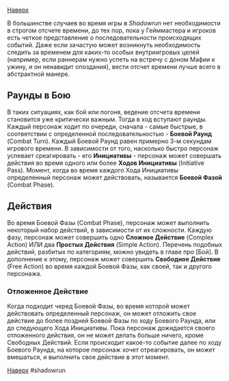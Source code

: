 [Наверх](Shadowrun%203rd%20Ed..md)

В большинстве случаев во время игры в *Shadowrun* нет необходимости в строгом отсчете времени, до тех пор, пока у Гейммастера и игроков есть четкое представление о последовательности происходящих событий. Даже если зачастую может возникнуть необходимость следить за временем для каких-то особых внутриигровых целей (например, если раннерам нужно успеть на встречу с доном Мафии к ужину, и он ненавидит опоздания), вести отсчет времени лучше всего в абстрактной манере.

## Раунды в Бою
В таких ситуациях, как бой или погоня, ведение отсчета времени становится уже критически важным. Тогда в ход вступают раунды. Каждый персонаж ходит по очереди, сначала - самые быстрые, в соответствии с определенной последовательностью - **Боевой Раунд** (Combat Turn). Каждый Боевой Раунд равен примерно 3-м секундам игрового времени. В зависимости от того, насколько быстро персонаж успевает среагировать - его **Инициативы** - персонаж может совершать действия во время одного или более **Ходов Инициативы** (Initiative Pass). Момент, когда во время каждого Хода Инициативы определенный персонаж может действовать, называется **Боевой Фазой** (Combat Phase).

## Действия
Во время Боевой Фазы (Combat Phase), персонаж может выполнить некоторый набор действий, в зависимости от их сложности. Каждую фазу, персонаж может совершить одно **Сложное Действие** (Complex Action) ИЛИ два **Простых Действия** (Simple Action). Перечень подобных действий, разбитых по категориям, можно увидеть в главе про [Бой]. В дополнение к этому, персонаж может совершить **Свободное Действие** (Free Action) во время каждой Боевой Фазы, как своей, так и другого персонажа.

### Отложенное Действие
Когда подходит черед Боевой Фазы, во время которой может действовать определенный персонаж, он может отложить свое действие до более поздней Боевой Фазы по ходу Боевого Раунда, или до следующего Хода Инициативы. Пока персонаж дожидается своего отложенного действия, он не может делать больше ничего, кроме Свободных Действий. Если происходит какое-то событие далее по ходу Боевого Раунда, на которое персонаж хочет отреагировать, он может вмешаться, и выполнить свое действие в этот момент.

[Наверх](Shadowrun%203rd%20Ed..md)
#shadowrun